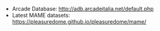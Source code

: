 * Arcade Database: http://adb.arcadeitalia.net/default.php
* Latest MAME datasets: https://pleasuredome.github.io/pleasuredome/mame/
